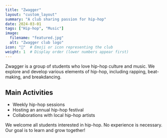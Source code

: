 ```yaml
---
title: "Zwagger"
layout: "custom_layout"
summary: "A club sharing passion for hip-hop"
date: 2024-03-01
tags: ["Hip-hop", "Music"]
image:
  filename: "featured.jpg"
  alt: "Zwagger club logo"
icon: "🎤"  # Emoji or icon representing the club
weight: 1  # Display order (lower numbers appear first)
---
```


Zwagger is a group of students who love hip-hop culture and music. We explore and develop various elements of hip-hop, including rapping, beat-making, and breakdancing.

## Main Activities
- Weekly hip-hop sessions
- Hosting an annual hip-hop festival
- Collaborations with local hip-hop artists

We welcome all students interested in hip-hop. No experience is necessary. Our goal is to learn and grow together!
